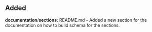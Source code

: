 ## Added

**documentation**/**sections**: README.md - Added a new section for the documentation on how to build schema for the sections.